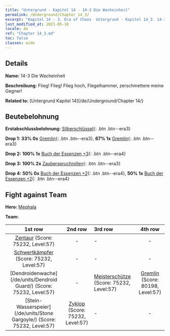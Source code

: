 ```yaml
---
title: "Untergrund - Kapitel 14 - 14-3 Die Wacheinheit"
permalink: /Underground/Chapter 14_3/
excerpt: "Kapitel 14 - 3. Era of Chaos  Untergrund - Kapitel 14_3. 14-3 Die Wacheinheit"
last_modified_at: 2021-05-18
locale: de
ref: "Chapter 14_3.md"
toc: false
classes: wide
---
```


## Details

 **Name:** 14-3 Die Wacheinheit

 **Beschreibung:** Flieg! Flieg! Flieg hoch, Flegelhammer, zerschmettere meine Gegner!

 **Related to:** [Untergrund Kapitel 14](/de/Underground/Chapter 14/)

## Beutebelohnung

 **Erstabschlussbelohnung:** [Silberschlüssel](/ItemsDE/con_693/){: .btn .btn--era3}

 **Drop 1:** **33% 0x** [Gremlin](/ItemsDE/unt_235/){: .btn .btn--era3}, **67% 1x** [Gremlin](/ItemsDE/unt_235/){: .btn .btn--era3}

 **Drop 2:** **100% 1x** [Buch der Essenzen +3](/ItemsDE/mat_60/){: .btn .btn--era4}

 **Drop 3:** **100% 2x** [Zauberspruchrollen](/ItemsDE/con_694/){: .btn .btn--era3}

 **Drop 4:** **50% 0x** [Buch der Essenzen +2](/ItemsDE/mat_53/){: .btn .btn--era4}, **50% 1x** [Buch der Essenzen +2](/ItemsDE/mat_53/){: .btn .btn--era4}


## Fight against Team
 **Hero:** [Mephala](/de/heroes/Mephala/)

 **Team:**


  | 1st row | 2nd row | 3rd row | 4th row |
  |:----:|:----:|:----|:----:|
  | [Zentaur](/de/units/Centaur/) (Score: 75232, Level:57)  | - | - | - |
  | [Schwertkämpfer](/de/units/Swordsman/) (Score: 75232, Level:57)  | - | - | - |
  | [Dendroidenwache](/de/units/Dendroid Guard/) (Score: 75232, Level:57)  | - | [Meisterschütze](/de/units/Sharpshooter/) (Score: 75232, Level:57)  | [Gremlin](/de/units/Gremlin/) (Score: 80198, Level:57)  |
  | [Stein-Wasserspeier](/de/units/Stone Gargoyle/) (Score: 75232, Level:57)  | [Zyklop](/de/units/Cyclops/) (Score: 75232, Level:57)  | - | - |


